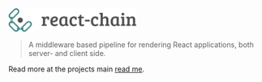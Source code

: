 <img src="https://github.com/aranja/react-chain/blob/fix-links/images/react%20chain%20logo.png" width="50%">

> A middleware based pipeline for rendering React applications, both server- and client side.

Read more at the projects main [read me](https://github.com/aranja/react-chain/blob/master/README.md).

